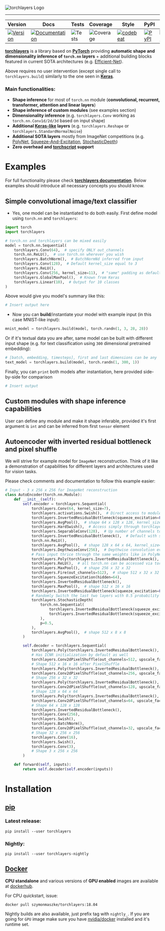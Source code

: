 ![torchlayers Logo](https://github.com/szymonmaszke/torchlayers/blob/master/assets/banner.png)

--------------------------------------------------------------------------------

| Version | Docs | Tests | Coverage | Style | PyPI | Python | PyTorch |
|---------|------|-------|----------|-------|------|--------|---------|
| [![Version](https://img.shields.io/static/v1?label=&message=0.1.0&color=377EF0&style=for-the-badge)](https://github.com/szymonmaszke/torchlayers/releases) | [![Documentation](https://img.shields.io/static/v1?label=&message=docs&color=EE4C2C&style=for-the-badge)](https://szymonmaszke.github.io/torchlayers/)  | ![Tests](https://github.com/szymonmaszke/torchlayers/workflows/test/badge.svg) | ![Coverage](https://img.shields.io/codecov/c/github/szymonmaszke/torchlayers?label=%20&logo=codecov&style=for-the-badge) | [![codebeat](https://img.shields.io/static/v1?label=&message=CB&color=27A8E0&style=for-the-badge)](https://codebeat.co/projects/github-com-szymonmaszke-torchlayers-master) | [![PyPI](https://img.shields.io/static/v1?label=&message=PyPI&color=377EF0&style=for-the-badge)](https://pypi.org/project/torchlayers/) | [![Python](https://img.shields.io/static/v1?label=&message=>3.5&color=377EF0&style=for-the-badge&logo=python&logoColor=F8C63D)](https://www.python.org/) | [![PyTorch](https://img.shields.io/static/v1?label=&message=>=1.3.0&color=EE4C2C&style=for-the-badge)](https://pytorch.org/) | [![Docker](https://img.shields.io/static/v1?label=&message=docker&color=309cef&style=for-the-badge)](https://cloud.docker.com/u/szymonmaszke/repository/docker/szymonmaszke/torchlayers) |

[__torchlayers__](https://szymonmaszke.github.io/torchlayers/) is a library based on [__PyTorch__](https://pytorch.org/)
providing __automatic shape and dimensionality inference of `torch.nn` layers__ + additional
building blocks featured in current SOTA architectures (e.g. [Efficient-Net](https://arxiv.org/abs/1905.11946)).

Above requires no user intervention (except single call to `torchlayers.build`)
similarly to the one seen in [__Keras__](https://www.tensorflow.org/guide/keras).

### Main functionalities:

* __Shape inference__ for most of `torch.nn` module (__convolutional, recurrent, transformer, attention and linear layers__)
* __Shape inference of custom modules__ (see examples section)
* __Dimensionality inference__ (e.g. `torchlayers.Conv` working as `torch.nn.Conv1d/2d/3d` based on input shape)
* __Additional [Keras-like](https://www.tensorflow.org/guide/keras) layers__ (e.g. `torchlayers.Reshape` or `torchlayers.StandardNormalNoise`)
* __Additional SOTA layers__ mostly from ImageNet competitions
(e.g. [PolyNet](https://arxiv.org/abs/1608.06993),
[Squeeze-And-Excitation](https://arxiv.org/abs/1709.01507),
[StochasticDepth](www.arxiv.org/abs/1512.03385>))
* __Zero overhead and [torchscript](https://pytorch.org/docs/stable/jit.html) support__

# Examples

For full functionality please check [__torchlayers documentation__](https://img.shields.io/static/v1?label=&message=docs&color=EE4C2C&style=for-the-badge).
Below examples should introduce all necessary concepts you should know.

## Simple convolutional image/text classifier

* Yes, one model can be instantiated to do both easily.
First define model using `torch.nn` and `torchlayers`:

```python
import torch
import torchlayers

# torch.nn and torchlayers can be mixed easily
model = torch.nn.Sequential(
    torchlayers.Conv(64),  # specify ONLY out_channels
    torch.nn.ReLU(),  # use torch.nn wherever you wish
    torchlayers.BatchNorm(),  # BatchNormNd inferred from input
    torchlayers.Conv(128),  # Default kernel_size equal to 3
    torchlayers.ReLU(),
    torchlayers.Conv(256, kernel_size=11),  # "same" padding as default
    torchlayers.GlobalMaxPool(),  # Known from Keras
    torchlayers.Linear(10),  # Output for 10 classes
)
```

Above would give you model's summary like this:

```python
# Insert output here
```

* Now you can __build__/instantiate your model with example input (in this case MNIST-like input):

```python
mnist_model = torchlayers.build(model, torch.randn(1, 3, 28, 28))
```

Or if it's textual data you are after, same model can be built with different
input shape (e.g. for text classification using `300` dimensional pretrained embedding):

```python
# [batch, embedding, timesteps], first and last dimensions can be any
text_model = torchlayers.build(model, torch.randn(1, 300, 1))
```

Finally, you can `print` both models after instantiation, here provided side-by-side for comparison

```python
# Insert output
```

## Custom modules with shape inference capabilities

User can define any module and make it shape inferable, provided it's first
argument is `int` and can be inferred from first `tensor` element

## Autoencoder with inverted residual bottleneck and pixel shuffle

We will strive for example model for `ImageNet` reconstruction.
Think of it like a demonstration of capabilities for different layers
and architectures used for vision tasks.

Please check comments and documentation to follow this example easier:

```python
# Input - 3 x 256 x 256 for ImageNet reconstruction
class AutoEncoder(torch.nn.Module):
    def __init__(self):
        self.encoder = torchlayers.Sequential(
            torchlayers.Conv(64, kernel_size=7),
            torchlayers.activations.Swish(),  # Direct access to module .activations
            torchlayers.InvertedResidualBottleneck(squeeze_excitation=False),
            torchlayers.AvgPool(),  # shape 64 x 128 x 128, kernel_size=2 by default
            torchlayers.HardSwish(),  # Access simply through torchlayers
            torchlayers.SeparableConv(128),  # Up number of channels to 128
            torchlayers.InvertedResidualBottleneck(),  # Default with squeeze excitation
            torch.nn.ReLU(),
            torchlayers.AvgPool(),  # shape 128 x 64 x 64, kernel_size=2 by default
            torchlayers.DepthwiseConv(256),  # Depthwise convolution even easier to use
            # Pass input thrice through the same weights like in PolyNet
            torchlayers.Poly(torchlayers.InvertedResidualBottleneck(), order=3),
            torchlayers.ReLU(),  # all torch.nn can be accessed via torchlayers
            torchlayers.MaxPool(),  # shape 256 x 32 x 32
            torchlayers.Fire(out_channels=512),  # shape 512 x 32 x 32
            torchlayers.SqueezeExcitation(hidden=64),
            torchlayers.InvertedResidualBottleneck(),
            torchlayers.MaxPool(),  # shape 512 x 16 x 16
            torchlayers.InvertedResidualBottleneck(squeeze_excitation=False),
            # Randomly Switch the last two layers with 0.5 probability
            torchlayers.StochasticDepth(
                torch.nn.Sequential(
                    torchlayers.InvertedResidualBottleneck(squeeze_excitation=False),
                    torchlayers.InvertedResidualBottleneck(squeeze_excitation=False),
                ),
                p=0.5,
            ),
            torchlayers.AvgPool(),  # shape 512 x 8 x 8
        )

        self.decoder = torchlayers.Sequential(
            torchlayers.Poly(torchlayers.InvertedResidualBottleneck(), order=2),
            # Has ICNR initialization by default as well
            torchlayers.Conv2dPixelShuffle(out_channels=512, upscale_factor=2),
            # Shape 512 x 16 x 16 after PixelShuffle
            torchlayers.Poly(torchlayers.InvertedResidualBottleneck(), order=3),
            torchlayers.Conv2dPixelShuffle(out_channels=256, upscale_factor=2),
            # Shape 256 x 32 x 32
            torchlayers.Poly(torchlayers.InvertedResidualBottleneck(), order=3),
            torchlayers.Conv2dPixelShuffle(out_channels=128, upscale_factor=2),
            # Shape 128 x 64 x 64
            torchlayers.Poly(torchlayers.InvertedResidualBottleneck(), order=4),
            torchlayers.Conv2dPixelShuffle(out_channels=64, upscale_factor=2),
            # Shape 64 x 128 x 128
            torchlayers.InvertedResidualBottleneck(),
            torchlayers.Conv(256),
            torchlayers.Swish(),
            torchlayers.BatchNorm(),
            torchlayers.Conv2dPixelShuffle(out_channels=32, upscale_factor=2),
            # Shape 32 x 256 x 256
            torchlayers.Conv(16),
            torchlayers.Swish(),
            torchlayers.Conv(3),
            # Shape 3 x 256 x 256
        )

    def forward(self, inputs):
        return self.decoder(self.encoder(inputs))

```

# Installation

## [pip](<https://pypi.org/project/torchlayers/>)

### Latest release:

```shell
pip install --user torchlayers
```

### Nightly:

```shell
pip install --user torchlayers-nightly
```

## [Docker](https://cloud.docker.com/repository/docker/szymonmaszke/torchlayers)

__CPU standalone__ and various versions of __GPU enabled__ images are available
at [dockerhub](https://cloud.docker.com/repository/docker/szymonmaszke/torchlayers).

For CPU quickstart, issue:

```shell
docker pull szymonmaszke/torchlayers:18.04
```

Nightly builds are also available, just prefix tag with `nightly_`. If you are going for `GPU` image make sure you have
[nvidia/docker](https://github.com/NVIDIA/nvidia-docker) installed and it's runtime set.
